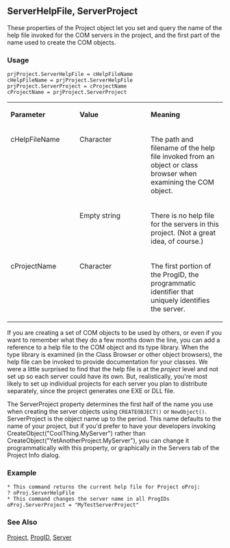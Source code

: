 ## ServerHelpFile, ServerProject

These properties of the Project object let you set and query the name of the help file invoked for the COM servers in the project, and the first part of the name used to create the COM objects.

### Usage

```foxpro
prjProject.ServerHelpFile = cHelpFileName
cHelpFileName = prjProject.ServerHelpFile
prjProject.ServerProject = cProjectName
cProjectName = prjProject.ServerProject
```
<table>
<tr>
  <td width="32%" valign="top">
  <p><b>Parameter</b></p>
  </td>
  <td width="23%" valign="top">
  <p><b>Value</b></p>
  </td>
  <td width="45%" valign="top">
  <p><b>Meaning</b></p>
  </td>
 </tr>
<tr>
  <td width="32%" rowspan="2" valign="top">
  <p>cHelpFileName</p>
  </td>
  <td width="23%" valign="top">
  <p>Character</p>
  </td>
  <td width="45%" valign="top">
  <p>The path and filename of the help file invoked from an object or class browser when examining the COM object.</p>
  </td>
 </tr>
<tr>
  <td width="33%" valign="top">
  <p>Empty string</p>
  </td>
  <td width="67%" valign="top">
  <p>There is no help file for the servers in this project. (Not a great idea, of course.)</p>
  </td>
 </tr>
<tr>
  <td width="32%" valign="top">
  <p>cProjectName</p>
  </td>
  <td width="23%" valign="top">
  <p>Character</p>
  </td>
  <td width="45%" valign="top">
  <p>The first portion of the ProgID, the programmatic identifier that uniquely identifies the server.</p>
  </td>
 </tr>
</table>

If you are creating a set of COM objects to be used by others, or even if you want to remember what they do a few months down the line, you can add a reference to a help file to the COM object and its type library. When the type library is examined (in the Class Browser or other object browsers), the help file can be invoked to provide documentation for your classes. We were a little surprised to find that the help file is at the *project* level and not set up so each server could have its own. But, realistically, you're most likely to set up individual projects for each server you plan to distribute separately, since the project generates one EXE or DLL file.

The ServerProject property determines the first half of the name you use when creating the server objects using `CREATEOBJECT()` or `NewObject()`. ServerProject is the object name up to the period. This name defaults to the name of your project, but if you'd prefer to have your developers invoking CreateObject("CoolThing.MyServer") rather than CreateObject("YetAnotherProject.MyServer"), you can change it programmatically with this property, or graphically in the Servers tab of the Project Info dialog.

### Example

```foxpro
* This command returns the current help file for Project oProj:
? oProj.ServerHelpFile
* This command changes the server name in all ProgIDs
oProj.ServerProject = "MyTestServerProject"
```
### See Also

[Project](s4g730.md), [ProgID](s4g759.md), [Server](s4g756.md)
